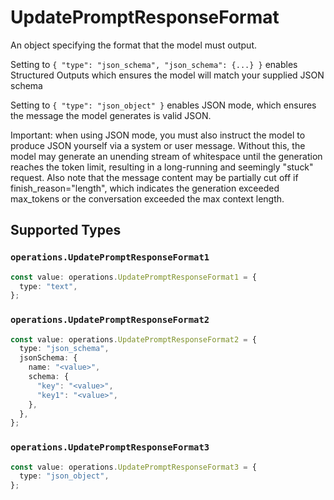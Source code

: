 # UpdatePromptResponseFormat

An object specifying the format that the model must output. 

 Setting to `{ "type": "json_schema", "json_schema": {...} }` enables Structured Outputs which ensures the model will match your supplied JSON schema 

 Setting to `{ "type": "json_object" }` enables JSON mode, which ensures the message the model generates is valid JSON.

Important: when using JSON mode, you must also instruct the model to produce JSON yourself via a system or user message. Without this, the model may generate an unending stream of whitespace until the generation reaches the token limit, resulting in a long-running and seemingly "stuck" request. Also note that the message content may be partially cut off if finish_reason="length", which indicates the generation exceeded max_tokens or the conversation exceeded the max context length.


## Supported Types

### `operations.UpdatePromptResponseFormat1`

```typescript
const value: operations.UpdatePromptResponseFormat1 = {
  type: "text",
};
```

### `operations.UpdatePromptResponseFormat2`

```typescript
const value: operations.UpdatePromptResponseFormat2 = {
  type: "json_schema",
  jsonSchema: {
    name: "<value>",
    schema: {
      "key": "<value>",
      "key1": "<value>",
    },
  },
};
```

### `operations.UpdatePromptResponseFormat3`

```typescript
const value: operations.UpdatePromptResponseFormat3 = {
  type: "json_object",
};
```

